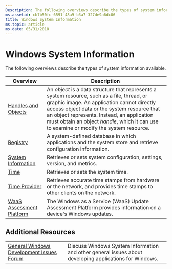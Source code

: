 ```yaml
---
Description: The following overviews describe the types of system information available.
ms.assetid: cb7b50fc-6591-48a9-b3a7-327de9a6dc06
title: Windows System Information
ms.topic: article
ms.date: 05/31/2018
---
```


# Windows System Information

The following overviews describe the types of system information available.



| Overview                                                | Description                                                                                                                                                                                                                                                                                                                         |
|---------------------------------------------------------|-------------------------------------------------------------------------------------------------------------------------------------------------------------------------------------------------------------------------------------------------------------------------------------------------------------------------------------|
| [Handles and Objects](handles-and-objects.md)          | An *object* is a data structure that represents a system resource, such as a file, thread, or graphic image. An application cannot directly access object data or the system resource that an object represents. Instead, an application must obtain an object *handle*, which it can use to examine or modify the system resource. |
| [Registry](registry.md)                                | A system-defined database in which applications and the system store and retrieve configuration information.                                                                                                                                                                                                                        |
| [System Information](system-information.md)            | Retrieves or sets system configuration, settings, version, and metrics.                                                                                                                                                                                                                                                             |
| [Time](time.md)                                        | Retrieves or sets the system time.                                                                                                                                                                                                                                                                                                  |
| [Time Provider](time-provider.md)                      | Retrieves accurate time stamps from hardware or the network, and provides time stamps to other clients on the network.                                                                                                                                                                                                              |
| [WaaS Assessment Platform](update-assessor-service.md) | The Windows as a Service (WaaS) Update Assessment Platform provides information on a device's Windows updates.                                                                                                                                                                                                                      |



 

## Additional Resources



|                                                                                                                                   |                                                                                                                   |
|-----------------------------------------------------------------------------------------------------------------------------------|-------------------------------------------------------------------------------------------------------------------|
| [General Windows Development Issues Forum](https://social.msdn.microsoft.com/Forums/windowsdesktop/en-US/home?forum=windowsgeneraldevelopmentissues) | Discuss Windows System Information and other general issues about developing applications for Windows.<br/> |



 

 

 





